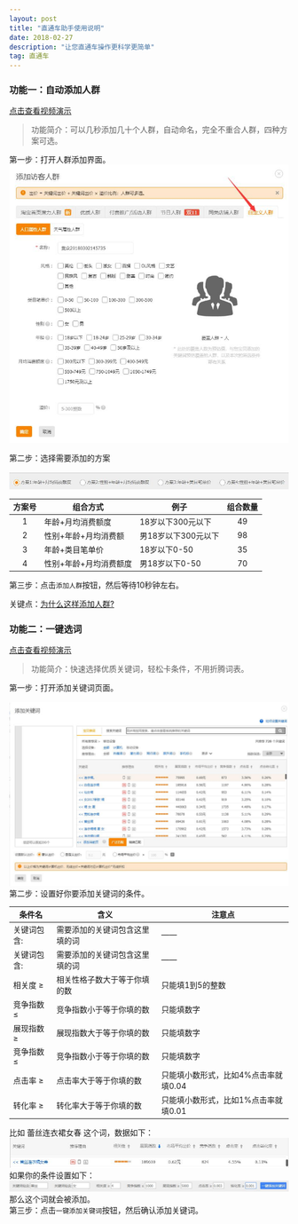```yaml
---
layout: post
title: "直通车助手使用说明"
date: 2018-02-27
description: "让您直通车操作更科学更简单"
tag: 直通车
---   
```




### 功能一：自动添加人群
[点击查看视频演示](/img/直通车助手使用说明/添加人群演示.gif)  
>功能简介：可以几秒添加几十个人群，自动命名，完全不重合人群，四种方案可选。

第一步：打开人群添加界面。
<br/>
![](/img/直通车助手使用说明/人群添加.jpg)  

第二步：选择需要添加的方案  
<br/>
![](/img/直通车助手使用说明/四个方案.jpg)  

| 方案号 | 组合方式 | 例子 | 组合数量 |
| :-: | - | - | :-: |
| 1 | 年龄+月均消费额度 | 18岁以下300元以下 | 49 |
| 2 | 性别+年龄+月均消费额 | 男18岁以下300元以下 | 98 |
| 3 | 年龄+类目笔单价 | 18岁以下0-50 | 35 |
| 4 | 性别+年龄+月均消费额度 | 男18岁以下0-50 | 70 |

第三步：点击<code>添加人群</code>按钮，然后等待10秒钟左右。  

关键点：[为什么这样添加人群?](https://www.baidu.com)  




### 功能二：一键选词
[点击查看视频演示](/img/直通车助手使用说明/添加人群演示.gif)  
>功能简介：快速选择优质关键词，轻松卡条件，不用折腾词表。

第一步：打开添加关键词页面。  
<br/>
![](/img/直通车助手使用说明/关键词添加.jpg)
第二步：设置好你要添加关键词的条件。  

| 条件名 | 含义 | 注意点 |
| - | - | - |
| 关键词包含: | 需要添加的关键词包含这里填的词 | —— |
| 关键词包含: | 需要添加的关键词包含这里填的词 | —— |
| 相关度 ≥ | 相关性格子数大于等于你填的数 | 只能填1到5的整数 |
| 竞争指数 ≤ | 竞争指数小于等于你填的数 | 只能填数字 |
| 展现指数 ≥ | 展现指数大于等于你填的数 | 只能填数字 |
| 竞争指数 ≤ | 竞争指数小于等于你填的数 | 只能填数字 |
| 点击率 ≥ | 点击率大于等于你填的数 | 只能填小数形式，比如4%点击率就填0.04 |
| 转化率 ≥ | 转化率大于等于你填的数 | 只能填小数形式，比如1%点击率就填0.01 |  

比如 蕾丝连衣裙女春 这个词，数据如下：  
![](/img/直通车助手使用说明/蕾丝连衣裙女春.jpg)  
如果你的条件设置如下：  
![](/img/直通车助手使用说明/条件.jpg)   
那么这个词就会被添加。  
第三步：点击<code>一键添加关键词</code>按钮，然后确认添加关键词。
